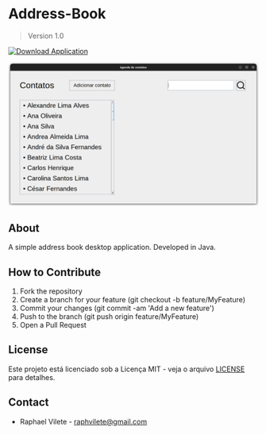 # Address-Book

> Version 1.0

[![Download Application][url-image]][url]

<p align="center">
    <img src="address.png" alt="Address App" width="600">
</p>

## About

A simple address book desktop application. Developed in Java.

## How to Contribute

1. Fork the repository
2. Create a branch for your feature (git checkout -b feature/MyFeature)
3. Commit your changes (git commit -am 'Add a new feature')
4. Push to the branch (git push origin feature/MyFeature)
5. Open a Pull Request

## License

Este projeto está licenciado sob a Licença MIT - veja o arquivo [LICENSE](LICENSE) para detalhes.

## Contact

- Raphael Vilete - [raphvilete@gmail.com](mailto:raphvilete@gmail.com)

<!-- Markdown link & img dfn's -->
[url]: https://github.com/raphss/Address-Book/raw/main/dist/agenda.exe
[url-image]: https://img.shields.io/badge/Download_Application-gray
